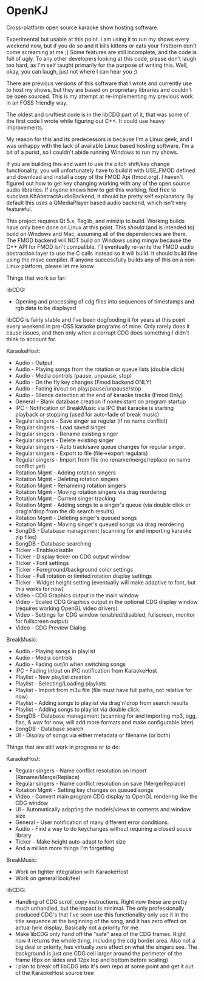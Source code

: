 OpenKJ
======

Cross-platform open source karaoke show hosting software.


Experimental but usable at this point.  I am using it to run my shows every weekend now, but if you do so and it kills kittens or eats your firstborn don't come screaming at me ;) Some features are still incomplete, and the code is full of ugly. To any other developers looking at this code, please don't laugh too hard, as I'm self taught primarily for the purpose of writing this.  Well, okay, you can laugh, just not where I can hear you ;)

There are previous versions of this software that I wrote and currently use to host my shows, but they are based on proprietary libraries and couldn't be open sourced.  This is my attempt at re-implementing my previous work in an FOSS friendly way.

The oldest and cruftiest code is in the libCDG part of it, that was some of the first code I wrote while figuring out C++.  It could use heavy improvements.

My reason for this and its predecessors is because I'm a Linux geek, and I was unhappy with the lack of available Linux based hosting software.  I'm a bit of a purist, so I couldn't abide running Windows to run my shows.  

If you are building this and want to use the pitch shift/key change functionality, you will unfortunately have to build it with USE_FMOD defined and download and install a copy of the FMOD Api (fmod.org).  I haven't figured out how to get key changing working with any of the open source audio libraries.  If anyone knows how to get this working, feel free to subclass KhAbstractAudioBackend, it should be pretty self explanatory.  By default this uses a QMediaPlayer based audio backend, which isn't very featureful.

This project requires Qt 5.x, Taglib, and minizip to build.  Working builds have only been done on Linux at this point.  This *should* (and is intended to) build on Windows and Mac, assuming all of the dependencies are there.  The FMOD backend will NOT build on Windows using mingw because the C++ API for FMOD isn't compatible.  I'll eventually re-write the FMOD audio abstraction layer to use the C calls instead so it will build.  It should build fine using the msvc compiler.  If anyone successfully builds any of this on a non-Linux platform, please let me know.

Things that work so far:

libCDG:

* Opening and processing of cdg files into sequences of timestamps and rgb data to be displayed

libCDG is fairly stable and I've been dogfooding it for years at this point every weekend in pre-OSS karaoke programs of mine.  Only rarely does it cause issues, and then only when a corrupt CDG does something I didn't think to account for.

KaraokeHost:

* Audio - Output
* Audio - Playing songs from the rotation or queue lists (double click)
* Audio - Media controls (pause, unpause, stop)
* Audio - On the fly key changes (Fmod backend ONLY)
* Audio - Fading in/out on play/pause/unpause/stop
* Audio - Silence detection at the end of karaoke tracks (Fmod Only)
* General - Blank database creation if nonexistant on program startup
* IPC - Notification of BreakMusic via IPC that karaoke is starting playback or stopping (used for auto-fade of break music)
* Regular singers - Save singer as regular (if no name conflict)
* Regular singers - Load saved singer
* Regular singers - Rename existing singer
* Regular singers - Delete existing singer
* Regular singers - Auto track/save queue changes for regular singer.
* Regular singers - Export to file (file->export regulars)
* Regular singers - Import from file (no rename/merge/replace on name conflict yet)
* Rotation Mgmt - Adding rotation singers
* Rotation Mgmt - Deleting rotation singers
* Rotation Mgmt - Renameing rotation singers
* Rotation Mgmt - Moving rotation singers via drag reordering
* Rotation Mgmt - Current singer tracking
* Rotation Mgmt - Adding songs to a singer's queue (via double click or drag'n'drop from the db search results)
* Rotation Mgmt - Deleting singer's queued songs
* Rotation Mgmt - Moving singer's queued songs via drag reordering
* SongDB - Database management (scanning for and importing karaoke zip files)
* SongDB - Database searching
* Ticker - Enable/disable
* Ticker - Display ticker on CDG output window
* Ticker - Font settings
* Ticker - Foreground/background color settings
* Ticker - Full rotation or limited rotation display settings
* Ticker - Widget height setting (eventually will make adaptive to font, but this works for now)
* Video - CDG Graphics output in the main window
* Video - Scaled CDG Graphics output in the optional CDG display window (requires working OpenGL video drivers)
* Video - Settings for CDG window (enabled/disabled, fullscreen, monitor for fullscreen output)
* Video - CDG Preview Dialog

BreakMusic:

* Audio - Playing songs in playlist
* Audio - Media controls
* Audio - Fading out/in when switching songs
* IPC - Fading in/out on IPC notification from KaraokeHost
* Playlist - New playlist creation
* Playlist - Selecting/Loading playlists
* Playlist - Import from m3u file (file must have full paths, not relative for now)
* Playlist - Adding songs to playlist via drag'n'drop from search results
* Playlist - Adding songs to playlist via double click.
* SongDB - Database management (scanning for and importing mp3, ogg, flac, & wav for now, will add more formats and make configurable later)
* SongDB - Database search
* UI - Display of songs via either metadata or filename (or both)


Things that are still work in progress or to do:

KaraokeHost:

* Regular singers - Name conflict resolution on import (Rename/Merge/Replace) 
* Regular singers - Name conflict resolution on save (Merge/Replace)
* Rotation Mgmt - Setting key changes on queued songs
* Video - Convert main program CDG display to OpenGL rendering like the CDG window
* UI - Automatically adapting the models/views to contents and window size
* General - User notification of many different error conditions.
* Audio - Find a way to do keychanges without requiring a closed souce library
* Ticker - Make height auto-adapt to font size
* And a million more things I'm forgetting

BreakMusic:

* Work on tighter integration with KaraokeHost
* Work on general look/feel

libCDG:

* Handling of CDG scroll_copy instructions.  Right now these are pretty much unhandled, but the impact is minimal.  The only professionally produced CDG's that I've seen use this functionality only use it in the title sequence at the beginning of the song, and it has zero effect on actual lyric display.  Basically not a priority for me.
* Make libCDG only hand off the "safe" area of the CDG frames.  Right now it returns the whole thing, including the cdg border area.  Also not a big deal or priority, has virtually zero effect on what the singers see.  The background is just one CDG cell larger around the perimeter of the frame (6px on sides and 12px top and bottom before scaling)
* I plan to break off libCDG into it's own repo at some point and get it out of the KaraokeHost source tree
